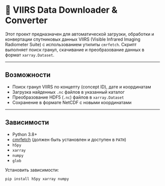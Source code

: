 # 📡 VIIRS Data Downloader & Converter

Этот проект предназначен для автоматической загрузки, обработки и конвертации спутниковых данных VIIRS (Visible Infrared Imaging Radiometer Suite) с использованием утилиты `cmrfetch`. Скрипт выполняет поиск гранул, скачивание и преобразование данных в формат `xarray.Dataset`.

---

## Возможности

- Поиск гранул VIIRS по концепту (concept ID), дате и координатам
- Загрузка найденных `.nc` файлов в указанный каталог
- Преобразование HDF5 (`.nc`) файлов в `xarray.Dataset`
- Сохранение в формате NetCDF с новыми координатами

---

## Зависимости
- Python 3.8+
- [cmrfetch](https://github.com/nasa/CMR-CLI) (должен быть установлен и доступен в `PATH`)
- `h5py`
- `xarray`
- `numpy`
- `glob`

Установить зависимости:
```bash
pip install h5py xarray numpy
